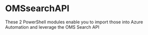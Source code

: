 # OMSsearchAPI
These 2 PowerShell modules enable you to import those into Azure Automation and leverage the OMS Search API
